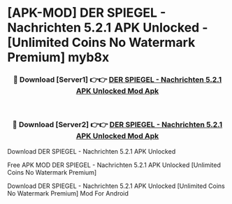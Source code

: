 # [APK-MOD] DER SPIEGEL - Nachrichten 5.2.1 APK Unlocked - [Unlimited Coins No Watermark Premium] myb8x



<div align="center">
<h3>🔴 Download [Server1] 👉👉 <a href="https://momento.my/?title=DER_SPIEGEL_-_Nachrichten_5.2.1_APK_Unlocked">DER SPIEGEL - Nachrichten 5.2.1 APK Unlocked Mod Apk</a></h3><br>

<h3>🔴 Download [Server2] 👉👉 <a href="https://momento.my/?title=DER_SPIEGEL_-_Nachrichten_5.2.1_APK_Unlocked">DER SPIEGEL - Nachrichten 5.2.1 APK Unlocked Mod Apk</a></h3>
</div>



Download DER SPIEGEL - Nachrichten 5.2.1 APK Unlocked 

Free APK MOD DER SPIEGEL - Nachrichten 5.2.1 APK Unlocked [Unlimited Coins No Watermark Premium]

Download DER SPIEGEL - Nachrichten 5.2.1 APK Unlocked [Unlimited Coins No Watermark Premium] Mod For Android
